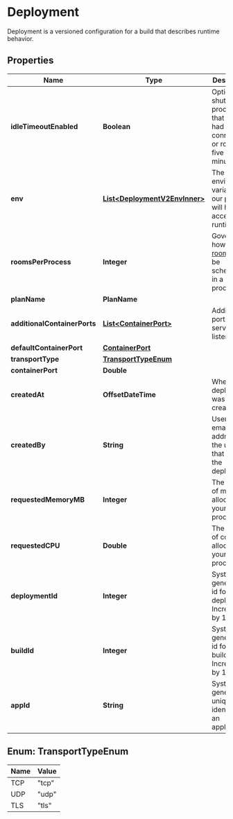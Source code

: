 

# Deployment

Deployment is a versioned configuration for a build that describes runtime behavior.

## Properties

| Name | Type | Description | Notes |
|------------ | ------------- | ------------- | -------------|
|**idleTimeoutEnabled** | **Boolean** | Option to shut down processes that have had no new connections or rooms for five minutes. |  [optional] |
|**env** | [**List&lt;DeploymentV2EnvInner&gt;**](DeploymentV2EnvInner.md) | The environment variable that our process will have access to at runtime. |  |
|**roomsPerProcess** | **Integer** | Governs how many [rooms](https://hathora.dev/docs/concepts/hathora-entities#room) can be scheduled in a process. |  |
|**planName** | **PlanName** |  |  |
|**additionalContainerPorts** | [**List&lt;ContainerPort&gt;**](ContainerPort.md) | Additional ports your server listens on. |  |
|**defaultContainerPort** | [**ContainerPort**](ContainerPort.md) |  |  |
|**transportType** | [**TransportTypeEnum**](#TransportTypeEnum) |  |  |
|**containerPort** | **Double** |  |  |
|**createdAt** | **OffsetDateTime** | When the deployment was created. |  |
|**createdBy** | **String** | UserId or email address for the user that created the deployment. |  |
|**requestedMemoryMB** | **Integer** | The amount of memory allocated to your process. |  |
|**requestedCPU** | **Double** | The number of cores allocated to your process. |  |
|**deploymentId** | **Integer** | System generated id for a deployment. Increments by 1. |  |
|**buildId** | **Integer** | System generated id for a build. Increments by 1. |  |
|**appId** | **String** | System generated unique identifier for an application. |  |



## Enum: TransportTypeEnum

| Name | Value |
|---- | -----|
| TCP | &quot;tcp&quot; |
| UDP | &quot;udp&quot; |
| TLS | &quot;tls&quot; |




